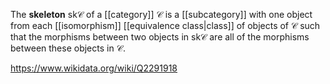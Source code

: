 The **skeleton** $\text{sk}\mathcal C$ of a [[category]] $\mathcal C$ is a [[subcategory]] with one object from each [[isomorphism]] [[equivalence class|class]] of objects of $\mathcal C$ such that the morphisms between two objects in $\text{sk}\mathcal C$ are all of the morphisms between these objects in $\mathcal C$. 

https://www.wikidata.org/wiki/Q2291918